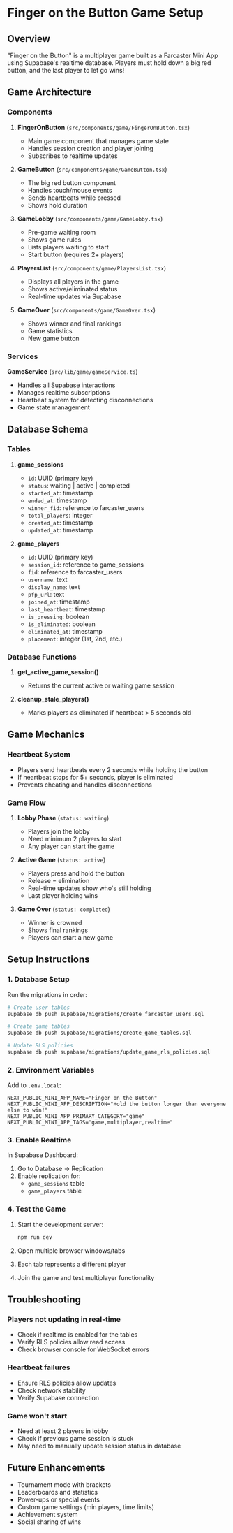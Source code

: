 # Finger on the Button Game Setup

## Overview

"Finger on the Button" is a multiplayer game built as a Farcaster Mini App using Supabase's realtime database. Players must hold down a big red button, and the last player to let go wins!

## Game Architecture

### Components

1. **FingerOnButton** (`src/components/game/FingerOnButton.tsx`)
   - Main game component that manages game state
   - Handles session creation and player joining
   - Subscribes to realtime updates

2. **GameButton** (`src/components/game/GameButton.tsx`)
   - The big red button component
   - Handles touch/mouse events
   - Sends heartbeats while pressed
   - Shows hold duration

3. **GameLobby** (`src/components/game/GameLobby.tsx`)
   - Pre-game waiting room
   - Shows game rules
   - Lists players waiting to start
   - Start button (requires 2+ players)

4. **PlayersList** (`src/components/game/PlayersList.tsx`)
   - Displays all players in the game
   - Shows active/eliminated status
   - Real-time updates via Supabase

5. **GameOver** (`src/components/game/GameOver.tsx`)
   - Shows winner and final rankings
   - Game statistics
   - New game button

### Services

**GameService** (`src/lib/game/gameService.ts`)
- Handles all Supabase interactions
- Manages realtime subscriptions
- Heartbeat system for detecting disconnections
- Game state management

## Database Schema

### Tables

1. **game_sessions**
   - `id`: UUID (primary key)
   - `status`: waiting | active | completed
   - `started_at`: timestamp
   - `ended_at`: timestamp
   - `winner_fid`: reference to farcaster_users
   - `total_players`: integer
   - `created_at`: timestamp
   - `updated_at`: timestamp

2. **game_players**
   - `id`: UUID (primary key)
   - `session_id`: reference to game_sessions
   - `fid`: reference to farcaster_users
   - `username`: text
   - `display_name`: text
   - `pfp_url`: text
   - `joined_at`: timestamp
   - `last_heartbeat`: timestamp
   - `is_pressing`: boolean
   - `is_eliminated`: boolean
   - `eliminated_at`: timestamp
   - `placement`: integer (1st, 2nd, etc.)

### Database Functions

1. **get_active_game_session()**
   - Returns the current active or waiting game session

2. **cleanup_stale_players()**
   - Marks players as eliminated if heartbeat > 5 seconds old

## Game Mechanics

### Heartbeat System
- Players send heartbeats every 2 seconds while holding the button
- If heartbeat stops for 5+ seconds, player is eliminated
- Prevents cheating and handles disconnections

### Game Flow
1. **Lobby Phase** (`status: waiting`)
   - Players join the lobby
   - Need minimum 2 players to start
   - Any player can start the game

2. **Active Game** (`status: active`)
   - Players press and hold the button
   - Release = elimination
   - Real-time updates show who's still holding
   - Last player holding wins

3. **Game Over** (`status: completed`)
   - Winner is crowned
   - Shows final rankings
   - Players can start a new game

## Setup Instructions

### 1. Database Setup

Run the migrations in order:

```bash
# Create user tables
supabase db push supabase/migrations/create_farcaster_users.sql

# Create game tables
supabase db push supabase/migrations/create_game_tables.sql

# Update RLS policies
supabase db push supabase/migrations/update_game_rls_policies.sql
```

### 2. Environment Variables

Add to `.env.local`:

```env
NEXT_PUBLIC_MINI_APP_NAME="Finger on the Button"
NEXT_PUBLIC_MINI_APP_DESCRIPTION="Hold the button longer than everyone else to win!"
NEXT_PUBLIC_MINI_APP_PRIMARY_CATEGORY="game"
NEXT_PUBLIC_MINI_APP_TAGS="game,multiplayer,realtime"
```

### 3. Enable Realtime

In Supabase Dashboard:
1. Go to Database → Replication
2. Enable replication for:
   - `game_sessions` table
   - `game_players` table

### 4. Test the Game

1. Start the development server:
   ```bash
   npm run dev
   ```

2. Open multiple browser windows/tabs
3. Each tab represents a different player
4. Join the game and test multiplayer functionality

## Troubleshooting

### Players not updating in real-time
- Check if realtime is enabled for the tables
- Verify RLS policies allow read access
- Check browser console for WebSocket errors

### Heartbeat failures
- Ensure RLS policies allow updates
- Check network stability
- Verify Supabase connection

### Game won't start
- Need at least 2 players in lobby
- Check if previous game session is stuck
- May need to manually update session status in database

## Future Enhancements

- Tournament mode with brackets
- Leaderboards and statistics
- Power-ups or special events
- Custom game settings (min players, time limits)
- Achievement system
- Social sharing of wins 